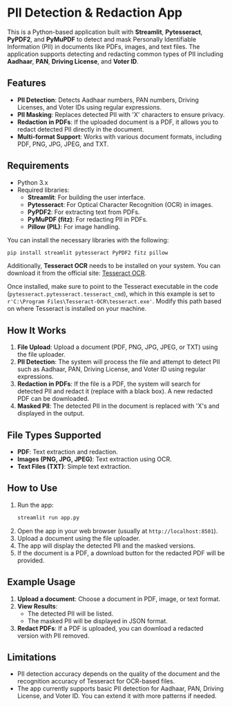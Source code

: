 
# PII Detection & Redaction App

This is a Python-based application built with **Streamlit**, **Pytesseract**, **PyPDF2**, and **PyMuPDF** to detect and mask Personally Identifiable Information (PII) in documents like PDFs, images, and text files. The application supports detecting and redacting common types of PII including **Aadhaar**, **PAN**, **Driving License**, and **Voter ID**.

## Features
- **PII Detection**: Detects Aadhaar numbers, PAN numbers, Driving Licenses, and Voter IDs using regular expressions.
- **PII Masking**: Replaces detected PII with 'X' characters to ensure privacy.
- **Redaction in PDFs**: If the uploaded document is a PDF, it allows you to redact detected PII directly in the document.
- **Multi-format Support**: Works with various document formats, including PDF, PNG, JPG, JPEG, and TXT.

## Requirements
- Python 3.x
- Required libraries:
  - **Streamlit**: For building the user interface.
  - **Pytesseract**: For Optical Character Recognition (OCR) in images.
  - **PyPDF2**: For extracting text from PDFs.
  - **PyMuPDF (fitz)**: For redacting PII in PDFs.
  - **Pillow (PIL)**: For image handling.

You can install the necessary libraries with the following:

```bash
pip install streamlit pytesseract PyPDF2 fitz pillow
```

Additionally, **Tesseract OCR** needs to be installed on your system. You can download it from the official site: [Tesseract OCR](https://github.com/tesseract-ocr/tesseract).

Once installed, make sure to point to the Tesseract executable in the code (`pytesseract.pytesseract.tesseract_cmd`), which in this example is set to `r'C:\Program Files\Tesseract-OCR\tesseract.exe'`. Modify this path based on where Tesseract is installed on your machine.

## How It Works
1. **File Upload**: Upload a document (PDF, PNG, JPG, JPEG, or TXT) using the file uploader.
2. **PII Detection**: The system will process the file and attempt to detect PII such as Aadhaar, PAN, Driving License, and Voter ID using regular expressions.
3. **Redaction in PDFs**: If the file is a PDF, the system will search for detected PII and redact it (replace with a black box). A new redacted PDF can be downloaded.
4. **Masked PII**: The detected PII in the document is replaced with 'X's and displayed in the output.

## File Types Supported
- **PDF**: Text extraction and redaction.
- **Images (PNG, JPG, JPEG)**: Text extraction using OCR.
- **Text Files (TXT)**: Simple text extraction.

## How to Use
1. Run the app:
   ```bash
   streamlit run app.py
   ```
2. Open the app in your web browser (usually at `http://localhost:8501`).
3. Upload a document using the file uploader.
4. The app will display the detected PII and the masked versions.
5. If the document is a PDF, a download button for the redacted PDF will be provided.

## Example Usage

1. **Upload a document**: Choose a document in PDF, image, or text format.
2. **View Results**:
    - The detected PII will be listed.
    - The masked PII will be displayed in JSON format.
3. **Redact PDFs**: If a PDF is uploaded, you can download a redacted version with PII removed.

## Limitations
- PII detection accuracy depends on the quality of the document and the recognition accuracy of Tesseract for OCR-based files.
- The app currently supports basic PII detection for Aadhaar, PAN, Driving License, and Voter ID. You can extend it with more patterns if needed.

